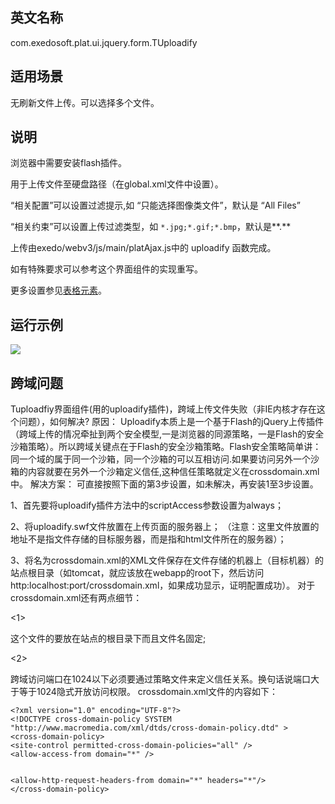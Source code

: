 ## 英文名称 ##

com.exedosoft.plat.ui.jquery.form.TUploadify

## 适用场景 ##

无刷新文件上传。可以选择多个文件。

## 说明 ##

浏览器中需要安装flash插件。

用于上传文件至硬盘路径（在global.xml文件中设置）。

“相关配置”可以设置过滤提示,如 “只能选择图像类文件”，默认是 “All Files”


“相关约束”可以设置上传过滤类型，如 ` *.jpg;*.gif;*.bmp `，默认是**.**

上传由exedo/webv3/js/main/platAjax.js中的 uploadify 函数完成。

如有特殊要求可以参考这个界面组件的实现重写。

更多设置参见[表格元素](ConfigGridItem.md)。

## 运行示例 ##


<img src='http://eeplat.googlecode.com/files/c_uploadify.png' />

## 跨域问题 ##

Tuploadfiy界面组件(用的uploadify插件)，跨域上传文件失败（非IE内核才存在这个问题），如何解决?
原因：
Uploadify本质上是一个基于Flash的jQuery上传插件（跨域上传的情况牵扯到两个安全模型,一是浏览器的同源策略，一是Flash的安全沙箱策略）。所以跨域关键点在于Flash的安全沙箱策略。Flash安全策略简单讲：同一个域的属于同一个沙箱，同一个沙箱的可以互相访问.如果要访问另外一个沙箱的内容就要在另外一个沙箱定义信任,这种信任策略就定义在crossdomain.xml中。
解决方案：
可直接按照下面的第3步设置，如未解决，再安装1至3步设置。

1、首先要将uploadify插件方法中的scriptAccess参数设置为always；

2、将uploadify.swf文件放置在上传页面的服务器上；
（注意：这里文件放置的地址不是指文件存储的目标服务器，而是指和html文件所在的服务器）；

3、将名为crossdomain.xml的XML文件保存在文件存储的机器上（目标机器）的站点根目录（如tomcat，就应该放在webapp的root下，然后访问http:localhost:port/crossdomain.xml，如果成功显示，证明配置成功）。
对于crossdomain.xml还有两点细节：


&lt;1&gt;

这个文件的要放在站点的根目录下而且文件名固定;


&lt;2&gt;

跨域访问端口在1024以下必须要通过策略文件来定义信任关系。换句话说端口大于等于1024隐式开放访问权限。
crossdomain.xml文件的内容如下：

```
<?xml version="1.0" encoding="UTF-8"?>
<!DOCTYPE cross-domain-policy SYSTEM  
"http://www.macromedia.com/xml/dtds/cross-domain-policy.dtd" >  
<cross-domain-policy>  
<site-control permitted-cross-domain-policies="all" />  
<allow-access-from domain="*" />  


<allow-http-request-headers-from domain="*" headers="*"/>
</cross-domain-policy>

```